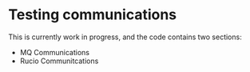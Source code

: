 # Testing communications

This is currently work in progress, and the code contains two sections:
* MQ Communications
* Rucio Communitcations
